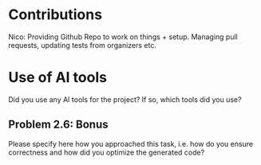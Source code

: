 # Contributions
Nico: Providing Github Repo to work on things + setup. Managing pull requests, updating tests from organizers etc.

# Use of AI tools

Did you use any AI tools for the project? If so, which tools did you use?

## Problem 2.6: Bonus

Please specify here how you approached this task, i.e. how do you ensure correctness and how did you optimize the generated code?
